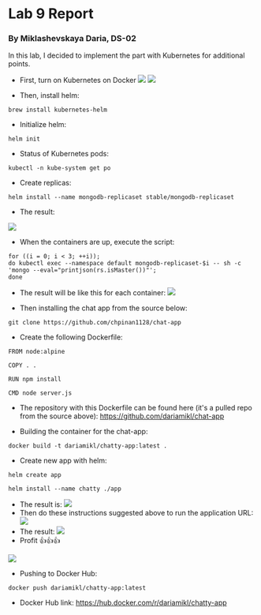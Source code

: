 # Lab 9 Report
### By Miklashevskaya Daria, DS-02

In this lab, I decided to implement the part with Kubernetes for additional points.


- First, turn on Kubernetes on Docker
![](https://i.imgur.com/EJmvXuT.jpg)
![](https://i.imgur.com/Yd88oFV.png)

- Then, install helm:
```
brew install kubernetes-helm
```
- Initialize helm:
```
helm init
```
- Status of Kubernetes pods:
```
kubectl -n kube-system get po
```
- Create replicas:
```
helm install --name mongodb-replicaset stable/mongodb-replicaset
```
- The result:

![](https://i.imgur.com/ViWuGlJ.jpg)

- When the containers are up, execute the script:

```
for ((i = 0; i < 3; ++i)); 
do kubectl exec --namespace default mongodb-replicaset-$i -- sh -c 'mongo --eval="printjson(rs.isMaster())"';
done
```
- The result will be like this for each container:
![](https://i.imgur.com/I4j5TG3.jpg)

- Then installing the chat app from the source below:
```
git clone https://github.com/chpinan1128/chat-app
```
- Create the following Dockerfile:
```
FROM node:alpine

COPY . .

RUN npm install

CMD node server.js
```
- The repository with this Dockerfile can be found here (it's a pulled repo from the source above): https://github.com/dariamikl/chat-app

- Building the container for the chat-app:
```
docker build -t dariamikl/chatty-app:latest .
```
- Create new app with helm:
```
helm create app
```
```
helm install --name chatty ./app
```
- The result is:
![](https://i.imgur.com/ifkHbpG.jpg)
- Then do these instructions suggested above to run the application URL:
![](https://i.imgur.com/8OaFXPy.png)
- The result:
![](https://i.imgur.com/LRnz53x.jpg)
- Profit 👍👍👍

![](https://i.imgur.com/zruhJ66.png)

- Pushing to Docker Hub:
```
docker push dariamikl/chatty-app:latest
```
- Docker Hub link: https://hub.docker.com/r/dariamikl/chatty-app
